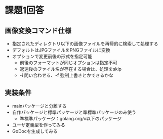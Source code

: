 # 課題1回答
## 画像変換コマンド仕様
* 指定されたディレクトリ以下の画像ファイルを再帰的に検索して処理する
* デフォルトはJPGファイルをPNGファイルに変換
* オプションで変更前後の形式を指定可能
  * 前後のフォーマットが同じオプションは指定不可
  * 返還後のファイル名が存在する場合は、処理をskip
  * -i 問い合わせる、-f 強制上書きとかできるかな
## 実装条件
* mainパッケージと分離する
* 自作パッケージと標準パッケージと準標準パッケージのみ使う
  * 準標準パッケージ：golang.org/x以下のパッケージ
* ユーザ定義型を作ってみる
* GoDocを生成してみる
